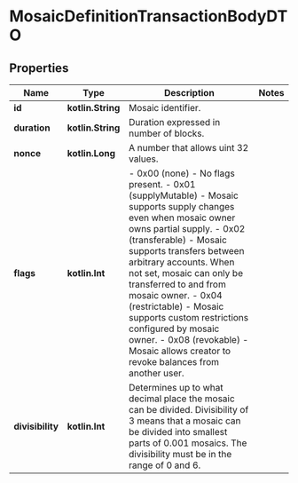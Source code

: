 
# MosaicDefinitionTransactionBodyDTO

## Properties
Name | Type | Description | Notes
------------ | ------------- | ------------- | -------------
**id** | **kotlin.String** | Mosaic identifier. | 
**duration** | **kotlin.String** | Duration expressed in number of blocks. | 
**nonce** | **kotlin.Long** | A number that allows uint 32 values. | 
**flags** | **kotlin.Int** | - 0x00 (none) - No flags present. - 0x01 (supplyMutable) - Mosaic supports supply changes even when mosaic owner owns partial supply. - 0x02 (transferable) - Mosaic supports transfers between arbitrary accounts. When not set, mosaic can only be transferred to and from mosaic owner. - 0x04 (restrictable) - Mosaic supports custom restrictions configured by mosaic owner. - 0x08 (revokable) - Mosaic allows creator to revoke balances from another user.  | 
**divisibility** | **kotlin.Int** | Determines up to what decimal place the mosaic can be divided. Divisibility of 3 means that a mosaic can be divided into smallest parts of 0.001 mosaics. The divisibility must be in the range of 0 and 6.  | 



